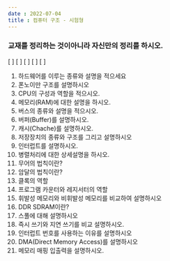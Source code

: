 ```yaml
---
date : 2022-07-04
title : 컴퓨터 구조 - 시험형
---
```


### 교재를 정리하는 것이아니라 자신만의 정리를 하시오.
[ ] [ ] [ ] [ ] [ ]


1. 하드웨어를 이루는 종류와 설명을 적으세요 
2. 폰노이만 구조를 설명하시오
3. CPU의 구성과 역할을 적으시오.
4. 메모리(RAM)에 대한 설명을 하시오.
5. 버스의 종류와 설명을 적으시오.
6. 버퍼(Buffer)를 설명하시오.
7. 캐시(Chache)를 설명하시오.
8. 저장장치의 종류와 구조를 그리고 설명하시오
9.  인터럽트를 설명하시오.
10. 병렬처리에 대한 상세설명을 하시오.
11. 무어의 법칙이란?
12. 암달의 법칙이란?
13. 클록의 역할
14. 프로그램 카운터와 레지서터의 역할
15. 휘발성 메모리와 비휘발성 메모리를 비교하여 설명하시오
16. DDR SDRAM이란?
17. 스풀에 대해 설명하시오
18. 즉시 쓰기와 지연 쓰기를 비교 설명하시오.
19. 인터럽트 번호를 사용하는 이유를 설명하시오
20. DMA(Direct Memory Access)를 설명하시오
21. 메모리 매핑 입출력을 설명하시오.